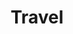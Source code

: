 ---
layout: travel
id: travel
title: Travel
nav: true
nav-order: 5
content-pages: true
intro: Fly with Switzerland’s national airline – SWISS. Naturally, you can expect only the highest quality and service standards, as you fly to the beguiling mountain resorts for truly unforgettable adventure. With more than 160 flights each week from the UK, it’s never been easier to hit the slopes. Discover what makes SWISS the natural choice for your ski getaway here.
link: https://www.swiss.com/unitedkingdom/en/swiss-the-skiers-airline-lon

features:

  - id: ski
    title: Ski Equipment goes Free
    description: SWISS is the skier’s airline of choice. Why? Skis go free of course! Your equipment flies with no hidden charges, allowing you to spend less time worrying (and paying) for your gear, and more time travelling in comfort to your piste of choice. What’s more, SWISS fly from London to Geneva and Zurich, and in February, even to Sion – the closest hub for Verbier, Zermatt and Saas-Fee.
    link: https://www.swiss.com/unitedkingdom/en/swiss-the-skiers-airline-lon

  - id: geneva
    title: Destination Geneva
    description: Geneva is the destination for winter adventures. It is perfectly located for easy access to famous ski resorts in Switzerland and the French and Italian Alps. Some of the finest skiing in the country is but a short hop from the airport, making it your gateway to winter adventure. Fly from London for as little as £82 – with ski equipment flying free.
    link: https://www.swiss.com/Explore/EN/switzerland/geneva/information

  - id: choice
    title: SWISS Choice
    description: For those looking for that little bit extra, don’t miss a range of conveniences for little extra cost. At Geneva, skip the security queues with the SWISS priority lane and let them take care of your shuttle to and from the airport. Or, purchase a Swiss Travel Pass, which not only works on public transport across the country, but also gains you free entry in hundreds of museums and offers discounts on mountains trains.
    link: https://www.swiss.com/ch/en/book/swiss-choice
---